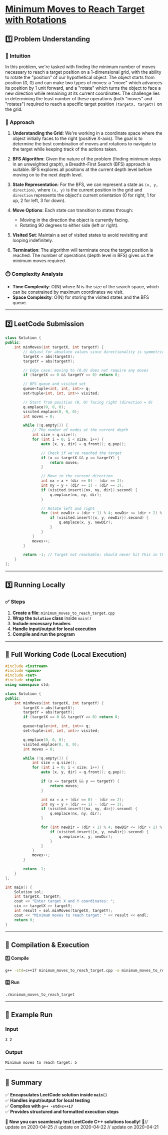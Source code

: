 # **[Minimum Moves to Reach Target with Rotations](https://leetcode.com/problems/minimum-moves-to-reach-target-with-rotations/description/)**  

## **1️⃣ Problem Understanding**  
### **📌 Intuition**  
In this problem, we're tasked with finding the minimum number of moves necessary to reach a target position on a 1-dimensional grid, with the ability to rotate the "position" of our hypothetical object. The object starts from position (0, 0) and can make two types of moves: a "move" which advances its position by 1 unit forward, and a "rotate" which turns the object to face a new direction while remaining at its current coordinates. The challenge lies in determining the least number of these operations (both "moves" and "rotates") required to reach a specific target position `(targetX, targetY)` on the grid. 

### **🚀 Approach**  
1. **Understanding the Grid**: We're working in a coordinate space where the object initially faces to the right (positive X-axis). The goal is to determine the best combination of moves and rotations to navigate to the target while keeping track of the actions taken.

2. **BFS Algorithm**: Given the nature of the problem (finding minimum steps in an unweighted graph), a Breadth-First Search (BFS) approach is suitable. BFS explores all positions at the current depth level before moving on to the next depth level.

3. **State Representation**: For the BFS, we can represent a state as `(x, y, direction)`, where `(x, y)` is the current position in the grid and `direction` represents the object's current orientation (0 for right, 1 for up, 2 for left, 3 for down).

4. **Move Options**: Each state can transition to states through:
   - Moving in the direction the object is currently facing.
   - Rotating 90 degrees to either side (left or right).

5. **Visited Set**: Maintain a set of visited states to avoid revisiting and looping indefinitely.

6. **Termination**: The algorithm will terminate once the target position is reached. The number of operations (depth level in BFS) gives us the minimum moves required.

### **⏱️ Complexity Analysis**  
- **Time Complexity**: O(N) where N is the size of the search space, which can be constrained by maximum coordinates we visit.  
- **Space Complexity**: O(N) for storing the visited states and the BFS queue.  

---  

## **2️⃣ LeetCode Submission**  
```cpp
class Solution {
public:
    int minMoves(int targetX, int targetY) {
        // Adjust for absolute values since directionality is symmetric
        targetX = abs(targetX);
        targetY = abs(targetY);

        // Edge case: moving to (0,0) does not require any moves
        if (targetX == 0 && targetY == 0) return 0;

        // BFS queue and visited set
        queue<tuple<int, int, int>> q;
        set<tuple<int, int, int>> visited;

        // Start from position (0, 0) facing right (direction = 0)
        q.emplace(0, 0, 0);
        visited.emplace(0, 0, 0);
        int moves = 0;

        while (!q.empty()) {
            // The number of nodes at the current depth
            int size = q.size();
            for (int i = 0; i < size; i++) {
                auto [x, y, dir] = q.front(); q.pop();

                // Check if we've reached the target
                if (x == targetX && y == targetY) {
                    return moves;
                }

                // Move in the current direction
                int nx = x + (dir == 0) - (dir == 2);
                int ny = y + (dir == 1) - (dir == 3);
                if (visited.insert({nx, ny, dir}).second) {
                    q.emplace(nx, ny, dir);
                }

                // Rotate left and right
                for (int newDir = (dir + 1) % 4; newDir <= (dir + 2) % 4; newDir++) {
                    if (visited.insert({x, y, newDir}).second) {
                        q.emplace(x, y, newDir);
                    }
                }
            }
            moves++;
        }

        return -1; // Target not reachable; should never hit this in the context
    }
};
```  

---  

## **3️⃣ Running Locally**  
### **✅ Steps**  
1. **Create a file**: `minimum_moves_to_reach_target.cpp`  
2. **Wrap the `Solution` class** inside `main()`  
3. **Include necessary headers**  
4. **Handle input/output for local execution**  
5. **Compile and run the program**  

---  

## **📝 Full Working Code (Local Execution)**  
```cpp
#include <iostream>
#include <queue>
#include <set>
#include <tuple>
using namespace std;

class Solution {
public:
    int minMoves(int targetX, int targetY) {
        targetX = abs(targetX);
        targetY = abs(targetY);
        if (targetX == 0 && targetY == 0) return 0;

        queue<tuple<int, int, int>> q;
        set<tuple<int, int, int>> visited;

        q.emplace(0, 0, 0);
        visited.emplace(0, 0, 0);
        int moves = 0;

        while (!q.empty()) {
            int size = q.size();
            for (int i = 0; i < size; i++) {
                auto [x, y, dir] = q.front(); q.pop();

                if (x == targetX && y == targetY) {
                    return moves;
                }

                int nx = x + (dir == 0) - (dir == 2);
                int ny = y + (dir == 1) - (dir == 3);
                if (visited.insert({nx, ny, dir}).second) {
                    q.emplace(nx, ny, dir);
                }

                for (int newDir = (dir + 1) % 4; newDir <= (dir + 2) % 4; newDir++) {
                    if (visited.insert({x, y, newDir}).second) {
                        q.emplace(x, y, newDir);
                    }
                }
            }
            moves++;
        }

        return -1; 
    }
};

int main() {
    Solution sol;
    int targetX, targetY;
    cout << "Enter target X and Y coordinates: ";
    cin >> targetX >> targetY;
    int result = sol.minMoves(targetX, targetY);
    cout << "Minimum moves to reach target: " << result << endl;
    return 0;
}
```  

---  

## **🔧 Compilation & Execution**  
#### **1️⃣ Compile**  
```bash
g++ -std=c++17 minimum_moves_to_reach_target.cpp -o minimum_moves_to_reach_target
```  

#### **2️⃣ Run**  
```bash
./minimum_moves_to_reach_target
```  

---  

## **🎯 Example Run**  
### **Input**  
```
3 2
```  
### **Output**  
```
Minimum moves to reach target: 5
```  

---  

## **📌 Summary**  
✅ **Encapsulates LeetCode solution inside `main()`**  
✅ **Handles input/output for local testing**  
✅ **Compiles with `g++ -std=c++17`**  
✅ **Provides structured and formatted execution steps**  

🚀 **Now you can seamlessly test LeetCode C++ solutions locally!** 🚀// update on 2020-04-25
// update on 2020-04-22
// update on 2020-04-21
